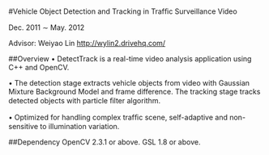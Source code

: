 #Vehicle Object Detection and Tracking in Trafﬁc Surveillance Video

Dec. 2011 ∼ May. 2012

Advisor: Weiyao Lin http://wylin2.drivehq.com/

##Overview
• DetectTrack is a real-time video analysis application using C++ and OpenCV.

• The detection stage extracts vehicle objects from video with Gaussian Mixture Background Model and frame difference. The
tracking stage tracks detected objects with particle ﬁlter algorithm.

• Optimized for handling complex trafﬁc scene, self-adaptive and non-sensitive to illumination variation.

##Dependency
OpenCV 2.3.1 or above. GSL 1.8 or above.

